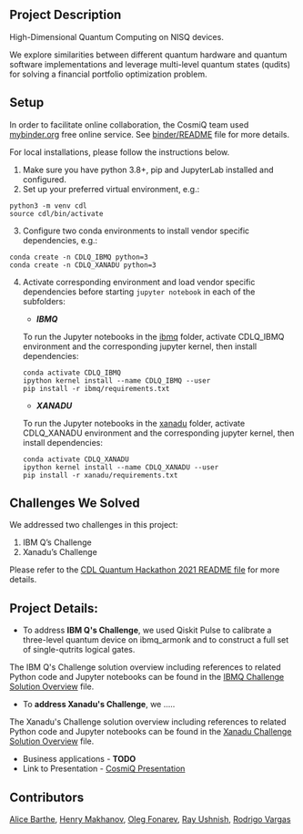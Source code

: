 ## Project Description
High-Dimensional Quantum Computing on NISQ devices.

We explore similarities between different quantum hardware and quantum software implementations and leverage multi-level quantum states (qudits) for solving a financial portfolio optimization problem.

## Setup
In order to facilitate online collaboration, the CosmiQ team used [mybinder.org](https://mybinder.readthedocs.io/en/latest/introduction.html) free online service. See [binder/README](binder/README.md) file for more details.

For local installations, please follow the instructions below.

1. Make sure you have python 3.8+, pip and JupyterLab installed and configured.
2. Set up your preferred virtual environment, e.g.:
```
python3 -m venv cdl
source cdl/bin/activate
```
3. Configure two conda environments to install vendor specific dependencies, e.g.:
```
conda create -n CDLQ_IBMQ python=3
conda create -n CDLQ_XANADU python=3
```
4. Activate corresponding environment and load vendor specific dependencies before starting `jupyter notebook` in each of the subfolders:

   - *__IBMQ__*

   To run the Jupyter notebooks in the [ibmq](ibmq) folder, activate CDLQ_IBMQ environment and the corresponding jupyter kernel, then install dependencies:
   ```
   conda activate CDLQ_IBMQ
   ipython kernel install --name CDLQ_IBMQ --user
   pip install -r ibmq/requirements.txt
   ```

   - *__XANADU__*

   To run the Jupyter notebooks in the [xanadu](xanadu) folder, activate CDLQ_XANADU environment and the corresponding jupyter kernel, then install dependencies:
   ```
   conda activate CDLQ_XANADU
   ipython kernel install --name CDLQ_XANADU --user
   pip install -r xanadu/requirements.txt
   ```

## Challenges We Solved

We addressed two challenges in this project:

1. IBM Q’s Challenge
2. Xanadu’s Challenge

Please refer to the [CDL Quantum Hackathon 2021 README file](../README.md) for more details.

## Project Details:

  - To address **IBM Q's Challenge**, we used Qiskit Pulse to calibrate a three-level quantum device on ibmq_armonk and to construct a full set of single-qutrits logical gates.

  The IBM Q's Challenge solution overview including references to related Python code and Jupyter notebooks can be found in the [IBMQ Challenge Solution Overview](IBMQ_challenge_solution.md) file.

  - To **address Xanadu's Challenge**, we .....

  The Xanadu's Challenge solution overview including references to related Python code and Jupyter notebooks can be found in the [Xanadu Challenge Solution Overview](Xanadu_challenge_solution.md) file.

  - Business applications - **TODO**
  - Link to Presentation - [CosmiQ Presentation](https://docs.google.com/presentation/d/11hNlrG5h4nE9QYco3dloQPALMRBJFJ-N-VslGnBzO68/edit?usp=sharing)


## Contributors

[Alice Barthe](https://github.com/alice4space), [Henry Makhanov](https://github.com/edenian), [Oleg Fonarev](https://github.com/olegxtend), [Ray Ushnish](https://github.com/ushnishray), [Rodrigo Vargas](https://github.com/RodrigoAVargasHdz)
